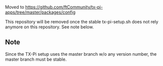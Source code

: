 
Moved to https://github.com/ftCommunity/tx-pi-apps/tree/master/packages/config

This repository will be removed once the stable tx-pi-setup.sh does not rely anymore on this repository. See note below.


## Note
Since the TX-Pi setup uses the master branch w/o any version number,
the master branch must be stable.
